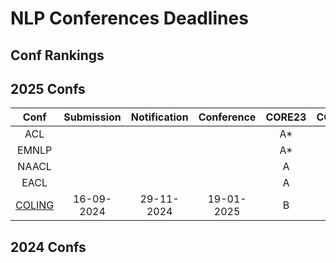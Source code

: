 # NLP Conferences Deadlines
## Conf Rankings


## 2025 Confs

|  Conf  | Submission    |   Notification  |   Conference  | CORE23 | CCF22 |
| :---:  |    :----:     |     :---:       |     :---:     | :---:  | :---: |
|  ACL   |               |                 |               |   A*   |   A   |
|  EMNLP |               |                 |               |   A*   |   B   |
|  NAACL |               |                 |               |   A    |   B   |
|  EACL  |               |                 |               |   A    |   -  |
| [COLING](https://coling2025.org/) | 16-09-2024 | 29-11-2024 | 19-01-2025 |  B  | B |

## 2024 Confs


<!--stackedit_data:
eyJoaXN0b3J5IjpbNjQzOTY2NzQ0LC03NDM2OTc2MDUsMzUyNz
I3NzU2LDg2NDkyNTkwMSwtMTg1ODE3OTk5MiwyMDc4NzY4ODE0
LC03MTU2NzI4NTIsMTA4OTQ0OTQyMl19
-->